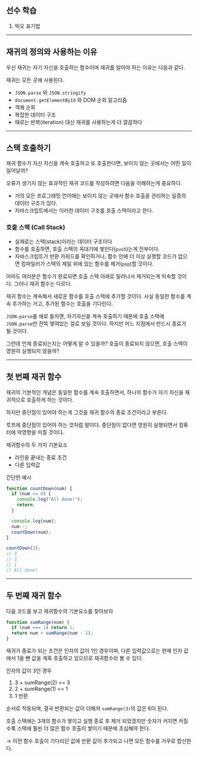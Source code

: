 ## 선수 학습

1. 빅오 표기법

---

## 재귀의 정의와 사용하는 이유

우선 재귀는 자기 자신을 호출하는 함수이며 재귀를 알아야 하는 이유는 다음과 같다.

재귀는 모든 곳에 사용된다.

- `JSON.parse` 와 `JSON.stringify`
- `document.getElementById` 와 DOM 순회 알고리즘
- 객체 순회
- 복잡한 데이터 구조
- 때로는 반복(iteration) 대신 재귀를 사용하는게 더 깔끔하다

---

## 스택 호출하기

재귀 함수가 자신 자신을 계속 호출하고 또 호출한다면, 보이지 않는 곳에서는 어떤 일이 일어날까?

오류가 생기지 않는 효과적인 재귀 코드를 작성하려면 다음을 이해하는게 중요하다.

- 거의 모든 프로그래밍 언어에는 보이지 않는 곳에서 함수 호출을 관리하는 일종의 데이터 구조가 있다.
- 자바스크립트에서는 이러한 데이터 구조를 호출 스택이라고 한다.

### 호출 스택 (Call Stack)

- 실제로는 스택(stack)이라는 데이터 구조이다
- 함수를 호출하면, 호출 스택의 꼭대기에 쌓인다(`push`)는게 전부이다.
- 자바스크립트가 반환 카워드를 확인하거나, 함수 안에 더 이상 실행할 코드가 없으면 컴파일러가 스택의 제일 위에 있는 함수를 제거(`pop`)할 것이다.

아마도 여러분은 함수가 완료되면 호출 스택 아래로 밀려나서 제거되는게 익숙할 것이다. 그러나 재귀 함수는 다르다.

재귀 함수는 계속해서 새로운 함수를 호출 스택에 추가할 것이다. 사실 동일한 함수를 계속 추가하는 거고, 추가된 함수는 호출을 기다린다.

`JSON.parse`를 예로 들자면, 자기자신을 계속 호출하기 때문에 호출 스택에 `JSON.parse`만 잔뜩 쌓여있는 걸로 보일 것이다. 하지만 어느 지점에서 반드시 종료가 될 것이다.

그런데 언제 종료되는지는 어떻게 알 수 있을까? 호출이 종료되지 않으면, 호출 스택이 영원히 실행되지 않을까?

---

## 첫 번째 재귀 함수

재귀의 기본적인 개념은 동일한 함수를 계속 호출하면서, 하나의 함수가 자기 자신을 재귀적으로 호출하게 하는 것이다.

하지만 중단점이 있어야 하는게 그것을 재귀 함수의 종료 조건이라고 부른다.

루프에 중단점이 있어야 하는 것처럼 말이다. 중단점이 없다면 영원히 실행되면서 컴퓨터에 악영향을 미칠 것이다.

재귀함수의 두 가지 기본요소

- 라인을 끝내는 종료 조건
- 다른 입력값

간단한 예시

```js
function countDown(num) {
  if (num <= 0) {
    console.log("All done!");
    return;
  }

  console.log(num);
  num--;
  countDown(num);
}

countDown(3);
// 3
// 2
// 1
// All done!
```

---

## 두 번째 재귀 함수

다음 코드를 보고 재귀함수의 기본요소를 찾아보자

```js
function sumRange(num) {
  if (num === 1) return 1;
  return num + sumRange(num - 1);
}
```

재귀가 종료가 되는 조건은 인자의 값이 1인 경우이며, 다른 입력값으로는 현재 인자 값에서 1을 뺀 값을 계혹 호출하고 있으므로 재귀함수라 볼 수 있다.

인자의 값이 3인 경우

1.  3 + sumRange(2) == 3
2.  2 + sumRange(1) == 1
3.  1 반환

순서로 작동되며, 결국 반환되는 값이 더해져 `sumRange(3)`의 값은 6이 된다.

호출 스택에는 3개의 함수가 쌓이고 실행 종료 후 제거 되었겠지만 숫자가 커지면 커질 수록 스택에 훨씬 더 많은 함수 호출이 쌓이기 때문에 조심해야 한다.

&#8594; 이전 함수 호출이 기다리던 값에 반환 값이 추가되고 나면 모든 함수를 거꾸로 합산한다.
